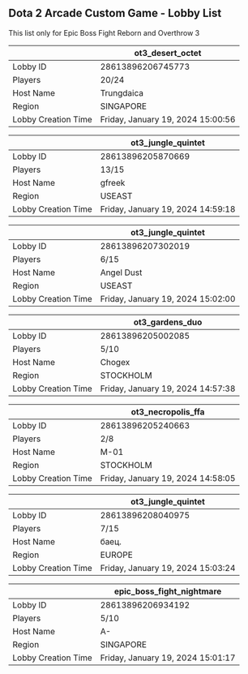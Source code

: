 ## Dota 2 Arcade Custom Game - Lobby List

This list only for Epic Boss Fight Reborn and Overthrow 3

|  | ot3_desert_octet |
| ------ | ------ |
| Lobby ID | 28613896206745773 |
| Players | 20/24 |
| Host Name | Trungdaica |
| Region | SINGAPORE |
| Lobby Creation Time | Friday, January 19, 2024 15:00:56 |


|  | ot3_jungle_quintet |
| ------ | ------ |
| Lobby ID | 28613896205870669 |
| Players | 13/15 |
| Host Name | gfreek |
| Region | USEAST |
| Lobby Creation Time | Friday, January 19, 2024 14:59:18 |


|  | ot3_jungle_quintet |
| ------ | ------ |
| Lobby ID | 28613896207302019 |
| Players | 6/15 |
| Host Name | Angel Dust |
| Region | USEAST |
| Lobby Creation Time | Friday, January 19, 2024 15:02:00 |


|  | ot3_gardens_duo |
| ------ | ------ |
| Lobby ID | 28613896205002085 |
| Players | 5/10 |
| Host Name | Chogex |
| Region | STOCKHOLM |
| Lobby Creation Time | Friday, January 19, 2024 14:57:38 |


|  | ot3_necropolis_ffa |
| ------ | ------ |
| Lobby ID | 28613896205240663 |
| Players | 2/8 |
| Host Name | М-01 |
| Region | STOCKHOLM |
| Lobby Creation Time | Friday, January 19, 2024 14:58:05 |


|  | ot3_jungle_quintet |
| ------ | ------ |
| Lobby ID | 28613896208040975 |
| Players | 7/15 |
| Host Name | баец. |
| Region | EUROPE |
| Lobby Creation Time | Friday, January 19, 2024 15:03:24 |


|  | epic_boss_fight_nightmare |
| ------ | ------ |
| Lobby ID | 28613896206934192 |
| Players | 5/10 |
| Host Name | A- |
| Region | SINGAPORE |
| Lobby Creation Time | Friday, January 19, 2024 15:01:17 |


